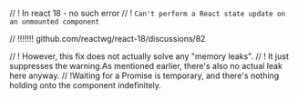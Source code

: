 // ! In react 18 - no such error
// ! `Can't perform a React state update on an unmounted component`

// !!!!!!! github.com/reactwg/react-18/discussions/82

// ! However, this fix does not actually solve any "memory leaks".
// ! It just suppresses the warning.As mentioned earlier, there's also no actual leak here anyway.
// !Waiting for a Promise is temporary, and there's nothing holding onto the component indefinitely.
